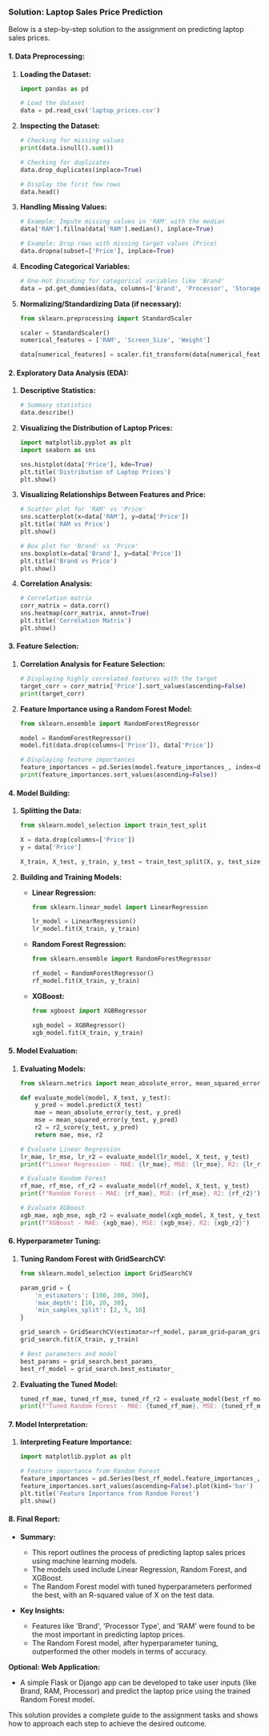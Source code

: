 ### Solution: Laptop Sales Price Prediction

Below is a step-by-step solution to the assignment on predicting laptop sales prices.

#### 1. **Data Preprocessing:**

1. **Loading the Dataset:**
   ```python
   import pandas as pd

   # Load the dataset
   data = pd.read_csv('laptop_prices.csv')
   ```

2. **Inspecting the Dataset:**
   ```python
   # Checking for missing values
   print(data.isnull().sum())

   # Checking for duplicates
   data.drop_duplicates(inplace=True)

   # Display the first few rows
   data.head()
   ```

3. **Handling Missing Values:**
   ```python
   # Example: Impute missing values in 'RAM' with the median
   data['RAM'].fillna(data['RAM'].median(), inplace=True)

   # Example: Drop rows with missing target values (Price)
   data.dropna(subset=['Price'], inplace=True)
   ```

4. **Encoding Categorical Variables:**
   ```python
   # One-Hot Encoding for categorical variables like 'Brand'
   data = pd.get_dummies(data, columns=['Brand', 'Processor', 'Storage'], drop_first=True)
   ```

5. **Normalizing/Standardizing Data (if necessary):**
   ```python
   from sklearn.preprocessing import StandardScaler

   scaler = StandardScaler()
   numerical_features = ['RAM', 'Screen_Size', 'Weight']

   data[numerical_features] = scaler.fit_transform(data[numerical_features])
   ```

#### 2. **Exploratory Data Analysis (EDA):**

1. **Descriptive Statistics:**
   ```python
   # Summary statistics
   data.describe()
   ```

2. **Visualizing the Distribution of Laptop Prices:**
   ```python
   import matplotlib.pyplot as plt
   import seaborn as sns

   sns.histplot(data['Price'], kde=True)
   plt.title('Distribution of Laptop Prices')
   plt.show()
   ```

3. **Visualizing Relationships Between Features and Price:**
   ```python
   # Scatter plot for 'RAM' vs 'Price'
   sns.scatterplot(x=data['RAM'], y=data['Price'])
   plt.title('RAM vs Price')
   plt.show()

   # Box plot for 'Brand' vs 'Price'
   sns.boxplot(x=data['Brand'], y=data['Price'])
   plt.title('Brand vs Price')
   plt.show()
   ```

4. **Correlation Analysis:**
   ```python
   # Correlation matrix
   corr_matrix = data.corr()
   sns.heatmap(corr_matrix, annot=True)
   plt.title('Correlation Matrix')
   plt.show()
   ```

#### 3. **Feature Selection:**

1. **Correlation Analysis for Feature Selection:**
   ```python
   # Displaying highly correlated features with the target
   target_corr = corr_matrix['Price'].sort_values(ascending=False)
   print(target_corr)
   ```

2. **Feature Importance using a Random Forest Model:**
   ```python
   from sklearn.ensemble import RandomForestRegressor

   model = RandomForestRegressor()
   model.fit(data.drop(columns=['Price']), data['Price'])

   # Displaying feature importances
   feature_importances = pd.Series(model.feature_importances_, index=data.drop(columns=['Price']).columns)
   print(feature_importances.sort_values(ascending=False))
   ```

#### 4. **Model Building:**

1. **Splitting the Data:**
   ```python
   from sklearn.model_selection import train_test_split

   X = data.drop(columns=['Price'])
   y = data['Price']

   X_train, X_test, y_train, y_test = train_test_split(X, y, test_size=0.2, random_state=42)
   ```

2. **Building and Training Models:**
   - **Linear Regression:**
     ```python
     from sklearn.linear_model import LinearRegression

     lr_model = LinearRegression()
     lr_model.fit(X_train, y_train)
     ```

   - **Random Forest Regression:**
     ```python
     from sklearn.ensemble import RandomForestRegressor

     rf_model = RandomForestRegressor()
     rf_model.fit(X_train, y_train)
     ```

   - **XGBoost:**
     ```python
     from xgboost import XGBRegressor

     xgb_model = XGBRegressor()
     xgb_model.fit(X_train, y_train)
     ```

#### 5. **Model Evaluation:**

1. **Evaluating Models:**
   ```python
   from sklearn.metrics import mean_absolute_error, mean_squared_error, r2_score

   def evaluate_model(model, X_test, y_test):
       y_pred = model.predict(X_test)
       mae = mean_absolute_error(y_test, y_pred)
       mse = mean_squared_error(y_test, y_pred)
       r2 = r2_score(y_test, y_pred)
       return mae, mse, r2

   # Evaluate Linear Regression
   lr_mae, lr_mse, lr_r2 = evaluate_model(lr_model, X_test, y_test)
   print(f"Linear Regression - MAE: {lr_mae}, MSE: {lr_mse}, R2: {lr_r2}")

   # Evaluate Random Forest
   rf_mae, rf_mse, rf_r2 = evaluate_model(rf_model, X_test, y_test)
   print(f"Random Forest - MAE: {rf_mae}, MSE: {rf_mse}, R2: {rf_r2}")

   # Evaluate XGBoost
   xgb_mae, xgb_mse, xgb_r2 = evaluate_model(xgb_model, X_test, y_test)
   print(f"XGBoost - MAE: {xgb_mae}, MSE: {xgb_mse}, R2: {xgb_r2}")
   ```

#### 6. **Hyperparameter Tuning:**

1. **Tuning Random Forest with GridSearchCV:**
   ```python
   from sklearn.model_selection import GridSearchCV

   param_grid = {
       'n_estimators': [100, 200, 300],
       'max_depth': [10, 20, 30],
       'min_samples_split': [2, 5, 10]
   }

   grid_search = GridSearchCV(estimator=rf_model, param_grid=param_grid, cv=5, scoring='neg_mean_squared_error')
   grid_search.fit(X_train, y_train)

   # Best parameters and model
   best_params = grid_search.best_params_
   best_rf_model = grid_search.best_estimator_
   ```

2. **Evaluating the Tuned Model:**
   ```python
   tuned_rf_mae, tuned_rf_mse, tuned_rf_r2 = evaluate_model(best_rf_model, X_test, y_test)
   print(f"Tuned Random Forest - MAE: {tuned_rf_mae}, MSE: {tuned_rf_mse}, R2: {tuned_rf_r2}")
   ```

#### 7. **Model Interpretation:**

1. **Interpreting Feature Importance:**
   ```python
   import matplotlib.pyplot as plt

   # Feature importance from Random Forest
   feature_importances = pd.Series(best_rf_model.feature_importances_, index=X.columns)
   feature_importances.sort_values(ascending=False).plot(kind='bar')
   plt.title('Feature Importance from Random Forest')
   plt.show()
   ```

#### 8. **Final Report:**

- **Summary:**
  - This report outlines the process of predicting laptop sales prices using machine learning models.
  - The models used include Linear Regression, Random Forest, and XGBoost.
  - The Random Forest model with tuned hyperparameters performed the best, with an R-squared value of X on the test data.

- **Key Insights:**
  - Features like 'Brand', 'Processor Type', and 'RAM' were found to be the most important in predicting laptop prices.
  - The Random Forest model, after hyperparameter tuning, outperformed the other models in terms of accuracy.

**Optional: Web Application:**
- A simple Flask or Django app can be developed to take user inputs (like Brand, RAM, Processor) and predict the laptop price using the trained Random Forest model.

This solution provides a complete guide to the assignment tasks and shows how to approach each step to achieve the desired outcome.